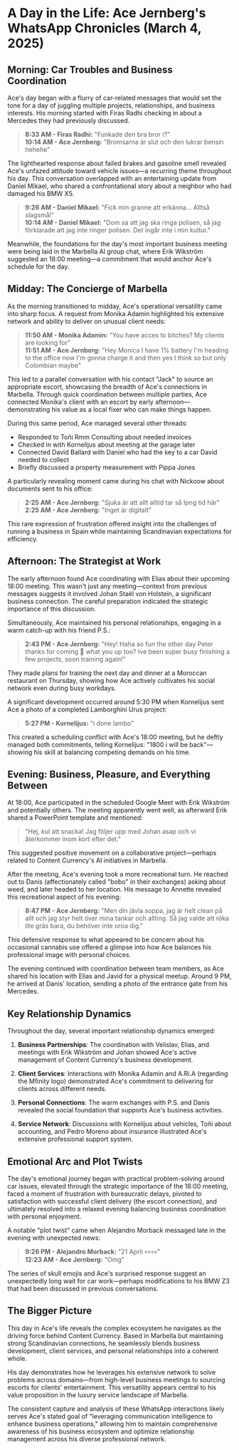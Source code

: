 # A Day in the Life: Ace Jernberg's WhatsApp Chronicles (March 4, 2025)

## Morning: Car Troubles and Business Coordination

Ace's day began with a flurry of car-related messages that would set the tone for a day of juggling multiple projects, relationships, and business interests. His morning started with Firas Radhi checking in about a Mercedes they had previously discussed.

> **8:33 AM - Firas Radhi:** "Funkade den bra bror i?"  
> **10:14 AM - Ace Jernberg:** "Bromsarna är slut och den lukrar bensin hehehe"

The lighthearted response about failed brakes and gasoline smell revealed Ace's unfazed attitude toward vehicle issues—a recurring theme throughout his day. This conversation overlapped with an entertaining update from Daniel Mikael, who shared a confrontational story about a neighbor who had damaged his BMW X5.

> **9:26 AM - Daniel Mikael:** "Fick min granne att erkänna... Alltså slagsmål"  
> **10:14 AM - Daniel Mikael:** "Dom sa att jag ska ringa polisen, så jag förklarade att jag inte ringer polisen. Det ingår inte i min kultur."

Meanwhile, the foundations for the day's most important business meeting were being laid in the Marbella AI group chat, where Erik Wikström suggested an 18:00 meeting—a commitment that would anchor Ace's schedule for the day.

## Midday: The Concierge of Marbella

As the morning transitioned to midday, Ace's operational versatility came into sharp focus. A request from Monika Adamin highlighted his extensive network and ability to deliver on unusual client needs:

> **11:50 AM - Monika Adamin:** "You have acces to bitches? My clients are looking for"  
> **11:51 AM - Ace Jernberg:** "Hey Monica I have 1% battery I'm heading to the office now I'm gonna charge it and then yes I think so but only Colombian maybe"

This led to a parallel conversation with his contact "Jack" to source an appropriate escort, showcasing the breadth of Ace's connections in Marbella. Through quick coordination between multiple parties, Ace connected Monika's client with an escort by early afternoon—demonstrating his value as a local fixer who can make things happen.

During this same period, Ace managed several other threads:
- Responded to Toñi Rmm Consulting about needed invoices
- Checked in with Kornelijus about meeting at the garage later
- Connected David Ballard with Daniel who had the key to a car David needed to collect
- Briefly discussed a property measurement with Pippa Jones

A particularly revealing moment came during his chat with Nickoow about documents sent to his office:

> **2:25 AM - Ace Jernberg:** "Sjuka är att allt alltid tar så lpng tid här"  
> **2:25 AM - Ace Jernberg:** "Inget är digitalt"

This rare expression of frustration offered insight into the challenges of running a business in Spain while maintaining Scandinavian expectations for efficiency.

## Afternoon: The Strategist at Work

The early afternoon found Ace coordinating with Elias about their upcoming 18:00 meeting. This wasn't just any meeting—context from previous messages suggests it involved Johan Staël von Holstein, a significant business connection. The careful preparation indicated the strategic importance of this discussion.

Simultaneously, Ace maintained his personal relationships, engaging in a warm catch-up with his friend P.S.:

> **2:43 PM - Ace Jernberg:** "Hey! Haha so fun the other day Peter thanks for coming 🤩 what you up too? Ive been super busy finishing a few projects, soon training again!"

They made plans for training the next day and dinner at a Moroccan restaurant on Thursday, showing how Ace actively cultivates his social network even during busy workdays.

A significant development occurred around 5:30 PM when Kornelijus sent Ace a photo of a completed Lamborghini Urus project:

> **5:27 PM - Kornelijus:** "i done lambo"

This created a scheduling conflict with Ace's 18:00 meeting, but he deftly managed both commitments, telling Kornelijus: "1800 i will be back"—showing his skill at balancing competing demands on his time.

## Evening: Business, Pleasure, and Everything Between

At 18:00, Ace participated in the scheduled Google Meet with Erik Wikström and potentially others. The meeting apparently went well, as afterward Erik shared a PowerPoint template and mentioned:

> "Hej, kul att snacka! Jag följer upp med Johan asap och vi återkommer inom kort efter det."

This suggested positive movement on a collaborative project—perhaps related to Content Currency's AI initiatives in Marbella.

After the meeting, Ace's evening took a more recreational turn. He reached out to Danis (affectionately called "bobo" in their exchanges) asking about weed, and later headed to her location. His message to Annette revealed this recreational aspect of his evening:

> **8:47 PM - Ace Jernberg:** "Men din jävla soppa, jag är helt clean på allt och jag styr helt över mina tankar och allting. Så jag valde att röka lite gräs bara, du behöver inte oroa dig."

This defensive response to what appeared to be concern about his occasional cannabis use offered a glimpse into how Ace balances his professional image with personal choices.

The evening continued with coordination between team members, as Ace shared his location with Elias and Javid for a physical meetup. Around 9 PM, he arrived at Danis' location, sending a photo of the entrance gate from his Mercedes.

## Key Relationship Dynamics

Throughout the day, several important relationship dynamics emerged:

1. **Business Partnerships**: The coordination with Velislav, Elias, and meetings with Erik Wikström and Johan showed Ace's active management of Content Currency's business development.

2. **Client Services**: Interactions with Monika Adamin and A.Ri.A (regarding the Mfinity logo) demonstrated Ace's commitment to delivering for clients across different needs.

3. **Personal Connections**: The warm exchanges with P.S. and Danis revealed the social foundation that supports Ace's business activities.

4. **Service Network**: Discussions with Kornelijus about vehicles, Toñi about accounting, and Pedro Moreno about insurance illustrated Ace's extensive professional support system.

## Emotional Arc and Plot Twists

The day's emotional journey began with practical problem-solving around car issues, elevated through the strategic importance of the 18:00 meeting, faced a moment of frustration with bureaucratic delays, pivoted to satisfaction with successful client delivery (the escort connection), and ultimately resolved into a relaxed evening balancing business coordination with personal enjoyment.

A notable "plot twist" came when Alejandro Morback messaged late in the evening with unexpected news:

> **9:26 PM - Alejandro Morback:** "21 April 💀💀💀💀"  
> **12:23 AM - Ace Jernberg:** "Omg"

The series of skull emojis and Ace's surprised response suggest an unexpectedly long wait for car work—perhaps modifications to his BMW Z3 that had been discussed in previous conversations.

## The Bigger Picture

This day in Ace's life reveals the complex ecosystem he navigates as the driving force behind Content Currency. Based in Marbella but maintaining strong Scandinavian connections, he seamlessly blends business development, client services, and personal relationships into a coherent whole.

His day demonstrates how he leverages his extensive network to solve problems across domains—from high-level business meetings to sourcing escorts for clients' entertainment. This versatility appears central to his value proposition in the luxury service landscape of Marbella.

The consistent capture and analysis of these WhatsApp interactions likely serves Ace's stated goal of "leveraging communication intelligence to enhance business operations," allowing him to maintain comprehensive awareness of his business ecosystem and optimize relationship management across his diverse professional network.